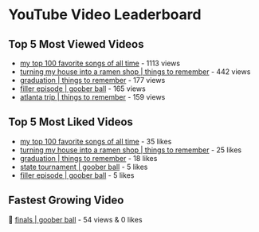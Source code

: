 # YouTube Video Leaderboard

## Top 5 Most Viewed Videos
- [my top 100 favorite songs of all time](https://youtu.be/zYnjnriU374) - 1113 views
- [turning my house into a ramen shop | things to remember](https://youtu.be/RBDZBPQs_fI) - 442 views
- [graduation | things to remember](https://youtu.be/l2r22Se8iw4) - 177 views
- [filler episode | goober ball](https://youtu.be/LVjDQdm-PFc) - 165 views
- [atlanta trip | things to remember](https://youtu.be/aROtkPs8i34) - 159 views

## Top 5 Most Liked Videos
- [my top 100 favorite songs of all time](https://youtu.be/zYnjnriU374) - 35 likes
- [turning my house into a ramen shop | things to remember](https://youtu.be/RBDZBPQs_fI) - 25 likes
- [graduation | things to remember](https://youtu.be/l2r22Se8iw4) - 18 likes
- [state tournament | goober ball](https://youtu.be/Ci5MFGdfzOE) - 5 likes
- [filler episode | goober ball](https://youtu.be/LVjDQdm-PFc) - 5 likes

## Fastest Growing Video
🔹 [finals | goober ball](https://youtu.be/srDTP8KR9QE) - 54 views & 0 likes
